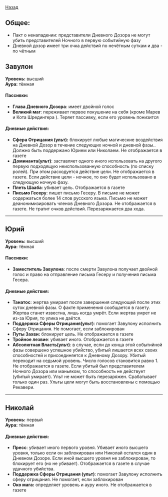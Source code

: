 ﻿[Назад](README.md)

## Общее: 
* Пакт о ненападении: представители Дневного Дозора не могут убить представителей Ночного в первую событийную фазу  
* Дневной дозор имеет три очка действий по нечётным суткам и два - по чётным

## Завулон

**Уровень:** высший  
**Аура:** тёмная
#### Пассивки:
* **Глава Дневного Дозора**: имеет двойной голос
* **Великий маг**: переживает первое покушение на себя (кроме Марев и Кота Шредингера ). Теряет пассивку, если его уровень понизится

#### Дневные действия:
* **Сфера Отрицания (ульт):** блокирует любые магические воздействия на  Дневной Дозор в течение следующих ночной и дневной фазы.. Должно быть поддержано Юрием или Николаем. Не отображается в газете
* **Доминанта(ульт)**: заставляет одного иного использовать на другого первую подходящую неиспользованную способность (по списку ролей). При этом расходуется действие цели. Не отображается в газете. Если действие цели - ночное, то оно будет использовано в следующую ночную фазу.
* **Плеть Шааба**: убивает цель.  Отображается в газете
* **Письмо Гесеру**: пишет письмо Гесеру. В письме не может содержаться более 14 слов русского языка. Письмо не может деанонимизировать членов Дневного Дозора. Не отображается в газете. Не тратит очков действий. Перезаряжается два хода. 

---
## Юрий
**Уровень:** высший  
**Аура:** тёмная
#### Пассивки:
* **Заместитель Завулона**: после смерти Завулона получает двойной голос и право на отправление письма Гесеру и получения письма Гесера. 

#### Дневные действия:
* **Танатос**: жертва умирает после завершения следующей после этих суток  дневной фазы. О факте применения сообщается в газету. Жертва станет известна, лишь когда умрёт. Если жертва умрет не из-за Юрия, то улика не даётся. 
* **Поддержка Cферы Отрицания(ульт)**: помогает Завулону исполнить Cферу Отрицания. Не помогает, если заблокирован
* **Путы Захви:** блокирует цель. Не отображается в газете
* **Тройное лезвие**: убивает иного. Отображается в газете
* **Абсолютная Власть(ульт)**: в случае, если до конца этой событийной фазы совершено успешное убийство, убитый лишается всех своих способностей и присоединяется к Дневному Дозору. Убитый переходит на седьмой уровень. Число голосов становится равно 1. Не отображается в газете. Если убитый был представителем Ночного Дозора или маньяком, то способность не действует (убитый умирает). Ульт не может быть перезаряжен. Срабатывает только один раз. Ульты цели могут быть восстановлены с помощью Рекавери.

---
## Николай
**Уровень:** первый  
**Аура:** тёмная
#### Дневные действия:
* **Пресс**: убивает иного первого уровня. Убивает иного высшего уровня, только если он заблокирован или Николай остался один в Дневном Дозоре. Если иной высшего уровня не заблокирован, то блокирует его (но не убивает). Отображается в газете в случае удачного убийства. 
* **Поддержка Сферы Отрицания (ульт)**: помогает Завулону исполнить сферу отрицания. Не помогает, если заблокирован
* **Око мага:**  определяет уровень и ауру иного. Не отображается в газете
